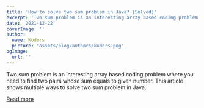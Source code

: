 ```yaml
---
title: 'How to solve two sum problem in Java? [Solved]'
excerpt: 'Two sum problem is an interesting array based coding problem where you need to find two pairs whose sum equals to given number. This article shows multiple ways to solve two sum problem in Java.'
date: '2021-12-22'
coverImage: ''
author:
  name: Koders
  picture: "assets/blog/authors/koders.png"
ogImage:
  url: ''
---
```


Two sum problem is an interesting array based coding problem where you need to find two pairs whose sum equals to given number. This article shows multiple ways to solve two sum problem in Java.

[Read more](https://dev.to/javinpaul/how-to-solve-two-sum-problem-in-java-solved-2ci7)
